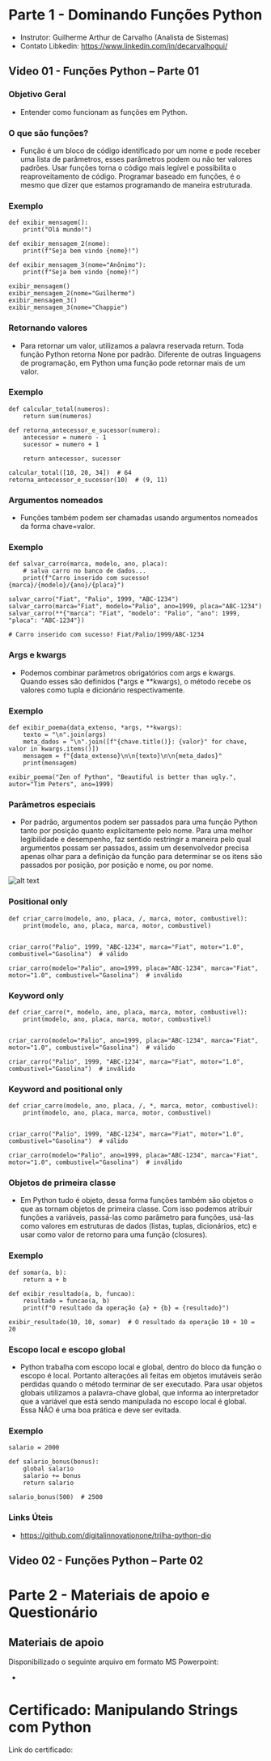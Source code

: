 # Parte 1 - Dominando Funções Python

- Instrutor: Guilherme Arthur de Carvalho (Analista de Sistemas)
- Contato Libkedin: https://www.linkedin.com/in/decarvalhogui/

## Video 01 - Funções Python – Parte 01

### Objetivo Geral

- Entender como funcionam as funções em Python.

### O que são funções?

- Função é um bloco de código identificado por um nome e pode receber uma lista de parâmetros, esses parâmetros podem ou não ter valores padrões. Usar funções torna o código mais legível e possibilita o reaproveitamento de código. Programar baseado em funções, é o mesmo que dizer que estamos programando de maneira estruturada.

### Exemplo

```
def exibir_mensagem():
    print("Olá mundo!")

def exibir_mensagem_2(nome):
    print(f"Seja bem vindo {nome}!")

def exibir_mensagem_3(nome="Anônimo"):
    print(f"Seja bem vindo {nome}!")

exibir_mensagem()
exibir_mensagem_2(nome="Guilherme")
exibir_mensagem_3()
exibir_mensagem_3(nome="Chappie")
```

### Retornando valores

- Para retornar um valor, utilizamos a palavra reservada return. Toda função Python retorna None por padrão. Diferente de outras linguagens de programação, em Python uma função pode retornar mais de um valor.

### Exemplo

```
def calcular_total(numeros):
    return sum(numeros)

def retorna_antecessor_e_sucessor(numero):
    antecessor = numero - 1
    sucessor = numero + 1

    return antecessor, sucessor

calcular_total([10, 20, 34])  # 64
retorna_antecessor_e_sucessor(10)  # (9, 11)
```

### Argumentos nomeados

- Funções também podem ser chamadas usando argumentos nomeados da forma chave=valor.

### Exemplo

```
def salvar_carro(marca, modelo, ano, placa):
    # salva carro no banco de dados...
    print(f"Carro inserido com sucesso! {marca}/{modelo}/{ano}/{placa}")

salvar_carro("Fiat", "Palio", 1999, "ABC-1234")
salvar_carro(marca="Fiat", modelo="Palio", ano=1999, placa="ABC-1234")
salvar_carro(**{"marca": "Fiat", "modelo": "Palio", "ano": 1999, "placa": "ABC-1234"})

# Carro inserido com sucesso! Fiat/Palio/1999/ABC-1234
```

### Args e kwargs

- Podemos combinar parâmetros obrigatórios com args e kwargs. Quando esses são definidos (*args e **kwargs), o método recebe os valores como tupla e dicionário respectivamente.

### Exemplo

```
def exibir_poema(data_extenso, *args, **kwargs):
    texto = "\n".join(args)
    meta_dados = "\n".join([f"{chave.title()}: {valor}" for chave, valor in kwargs.items()])
    mensagem = f"{data_extenso}\n\n{texto}\n\n{meta_dados}"
    print(mensagem)

exibir_poema("Zen of Python", "Beautiful is better than ugly.", autor="Tim Peters", ano=1999)
```

### Parâmetros especiais

- Por padrão, argumentos podem ser passados para uma função Python tanto por posição quanto explicitamente pelo nome. Para uma melhor legibilidade e desempenho, faz sentido restringir a maneira pelo qual argumentos possam ser passados, assim um desenvolvedor precisa apenas olhar para a definição da função para determinar se os itens são passados por posição, por posição e nome, ou por nome.

![alt text](image.png)

### Positional only

```
def criar_carro(modelo, ano, placa, /, marca, motor, combustivel):
    print(modelo, ano, placa, marca, motor, combustivel)


criar_carro("Palio", 1999, "ABC-1234", marca="Fiat", motor="1.0", combustivel="Gasolina")  # válido

criar_carro(modelo="Palio", ano=1999, placa="ABC-1234", marca="Fiat", motor="1.0", combustivel="Gasolina")  # inválido
```

### Keyword only

```
def criar_carro(*, modelo, ano, placa, marca, motor, combustivel):
    print(modelo, ano, placa, marca, motor, combustivel)


criar_carro(modelo="Palio", ano=1999, placa="ABC-1234", marca="Fiat", motor="1.0", combustivel="Gasolina")  # válido

criar_carro("Palio", 1999, "ABC-1234", marca="Fiat", motor="1.0", combustivel="Gasolina")  # inválido
```

### Keyword and positional only

```
def criar_carro(modelo, ano, placa, /, *, marca, motor, combustivel):
    print(modelo, ano, placa, marca, motor, combustivel)


criar_carro("Palio", 1999, "ABC-1234", marca="Fiat", motor="1.0", combustivel="Gasolina")  # válido

criar_carro(modelo="Palio", ano=1999, placa="ABC-1234", marca="Fiat", motor="1.0", combustivel="Gasolina")  # inválido
```

### Objetos de primeira classe

- Em Python tudo é objeto, dessa forma funções também são objetos o que as tornam objetos de primeira classe. Com isso podemos atribuir funções a variáveis, passá-las como parâmetro para funções, usá-las como valores em estruturas de dados (listas, tuplas, dicionários, etc) e usar como valor de retorno para uma função (closures).

### Exemplo

```
def somar(a, b):
    return a + b

def exibir_resultado(a, b, funcao):
    resultado = funcao(a, b)
    print(f"O resultado da operação {a} + {b} = {resultado}")

exibir_resultado(10, 10, somar)  # O resultado da operação 10 + 10 = 20
```

### Escopo local e escopo global

- Python trabalha com escopo local e global, dentro do bloco da função o escopo é local. Portanto alterações ali feitas em objetos imutáveis serão perdidas quando o método terminar de ser executado. Para usar objetos globais utilizamos a palavra-chave global, que informa ao interpretador que a variável que está sendo manipulada no escopo local é global. Essa NÃO é uma boa prática e deve ser evitada.

### Exemplo

```
salario = 2000

def salario_bonus(bonus):
    global salario
    salario += bonus
    return salario

salario_bonus(500)  # 2500
```

### Links Úteis

- https://github.com/digitalinnovationone/trilha-python-dio


## Video 02 - Funções Python – Parte 02

# Parte 2 - Materiais de apoio e Questionário

## Materiais de apoio

Disponibilizado o seguinte arquivo em formato MS Powerpoint:

- 

# Certificado: Manipulando Strings com Python

Link do certificado: